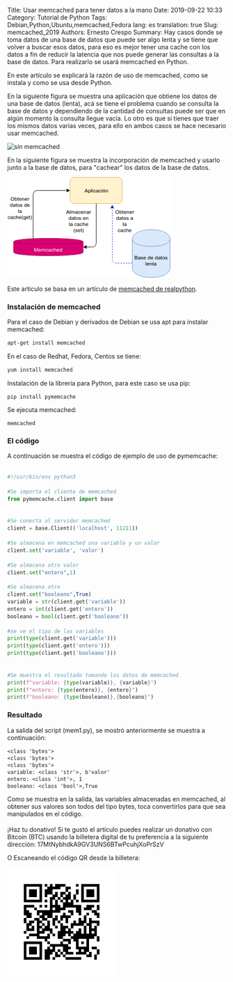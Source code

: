 Title: Usar memcached para tener datos a la mano
Date:  2019-09-22 10:33
Category: Tutorial de Python
Tags: Debian,Python,Ubuntu,memcached,Fedora
lang: es
translation: true
Slug: memcached_2019
Authors: Ernesto Crespo
Summary: Hay casos donde se toma datos de una base de datos que puede ser algo lenta y se tiene que volver a buscar esos datos, para eso es mejor tener una cache con los datos a fin de reducir la latencia que nos puede generar las consultas a la base de datos. Para realizarlo se usará memcached en Python.

En este artículo se explicará la razón de uso de memcached, como se instala y como se usa desde Python.

En la siguiente figura se muestra una aplicación que obtiene los datos de una base de datos (lenta), acá se tiene el problema cuando se consulta la base de datos y dependiendo de la cantidad de consultas puede ser que en algún momento la consulta llegue vacía. Lo otro es que si tienes que traer los mismos datos varias veces, para ello en ambos casos se hace necesario usar memcached.

![sin memcached](./images/20190922-memcached_sin.png)

En la siguiente figura se muestra la incorporación de memcached y usarlo junto a la base de datos, para "cachear" los datos de la base de datos.

![con memcached](./images/20190922-memcached.png)


Este artículo se basa en un artículo de [memcached de realpython](https://realpython.com/python-memcache-efficient-caching/).

### Instalación de memcached

Para el caso de Debian y derivados de Debian se usa apt para instalar memcached:
```bash
apt-get install memcached
```
En el caso de Redhat, Fedora, Centos se tiene:
```bash
yum install memcached
```

Instalación de la librería para Python, para este caso se usa pip:
```
pip install pymemcache  
```

Se ejecuta memcached:
```
memcached
```
### El código

A continuación se muestra el código de ejemplo de uso de pymemcache:

```python

#!/usr/bin/env python3

#Se importa el cliente de memcached
from pymemcache.client import base


#Se conecta al servidor memcached
client = base.Client(('localhost', 11211))

#Se almacena en memcached una variable y un valor
client.set('variable', 'valor')

#Se almacena otro valor
client.set("entero",1)

#Se almacena otro
client.set("booleano",True)
variable = str(client.get('variable'))
entero = int(client.get('entero'))
booleano = bool(client.get('booleano'))

#se ve el tipo de las variables
print(type(client.get('variable')))
print(type(client.get('entero')))
print(type(client.get('booleano')))


#Se muestra el resultado tomando los datos de memcached
print(f"variable: {type(variable)}, {variable}")
print(f"entero: {type(entero)}, {entero}")
print(f"booleano: {type(booleano)},{booleano}")

```

### Resultado

La salida del script (mem1.py), se mostró anteriormente se muestra a continuación:

```
<class 'bytes'>
<class 'bytes'>
<class 'bytes'>
variable: <class 'str'>, b'valor'
entero: <class 'int'>, 1
booleano: <class 'bool'>,True
```

Como se muestra en la salida, las variables almacenadas en memcached, al obtener sus valores son todos del tipo bytes, toca convertirlos  para que sea manipulados en el código.




####
¡Haz tu donativo!
Si te gustó el artículo puedes realizar un donativo con Bitcoin (BTC)
usando la billetera digital de tu preferencia a la siguiente
dirección: 17MtNybhdkA9GV3UNS6BTwPcuhjXoPrSzV

O Escaneando el código QR desde la billetera:

![17MtNybhdkA9GV3UNS6BTwPcuhjXoPrSzV](./images/17MtNybhdkA9GV3UNS6BTwPcuhjXoPrSzV.png)
